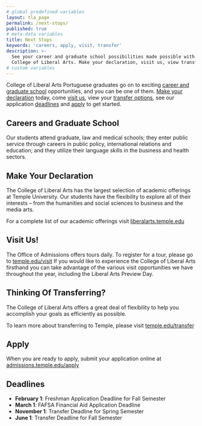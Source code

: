 ```yaml
---
# global predefined variables
layout: tla_page
permalink: /next-stops/
published: true
# meta-data variables
title: Next Stops
keywords: 'careers, apply, visit, transfer'
description: >-
  See your career and graduate school possibilities made possible with a degree in Portuguese from Temple University’s 
  College of Liberal Arts. Make your declaration, visit us, view transfer options, see application deadlines, and apply!
# custom variables
---
```

College of Liberal Arts Portuguese graduates go on to exciting [career and graduate school](#careers-and-graduate-school) opportunities, and you can be one of them. [Make your declaration](#make-your-declaration) today, come [visit us](#visit-us), view your [transfer options](#thinking-of-transferring), see our application [deadlines](#deadlines) and [apply](#apply) to get started.

## Careers and Graduate School
Our students attend graduate, law and medical schools; they enter public service through careers in public policy, international relations and education; and they utilize their language skills in the business and health sectors.

## Make Your Declaration
The College of Liberal Arts has the largest selection of academic offerings at Temple University. Our students have the flexibility to explore all of their interests – from the humanities and social sciences to business and the media arts.

For a complete list of our academic offerings visit [liberalarts.temple.edu](http://liberalarts.temple.edu)

## Visit Us!
The Office of Admissions offers tours daily. To register for a tour, please go to [temple.edu/visit](http://admissions/.temple.edu/visit)
If you would like to experience the College of Liberal Arts firsthand you can take advantage of the various visit opportunities we have throughout the year, including the Liberal Arts Preview Day.

## Thinking Of Transferring?
The College of Liberal Arts offers a great deal of flexibility to help you accomplish your goals as efficiently as possible.

To learn more about transferring to Temple, please visit [temple.edu/transfer](http://admissions.temple.edu/transfer)

## Apply
When you are ready to apply, submit your application online at [admissions.temple.edu/apply](http://admissions.temple.edu/apply)

## Deadlines
- **February 1**: Freshman Application Deadline for Fall Semester
- **March 1**: FAFSA Financial Aid Application Deadline
- **November 1**: Transfer Deadline for Spring Semester
- **June 1**: Transfer Deadline for Fall Semester
